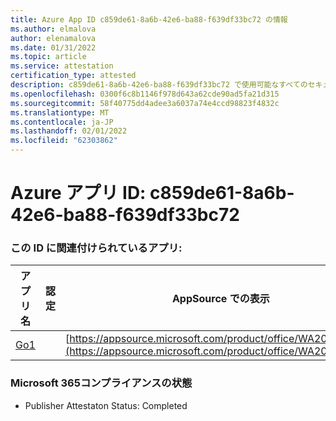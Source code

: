 ```yaml
---
title: Azure App ID c859de61-8a6b-42e6-ba88-f639df33bc72 の情報
ms.author: elmalova
author: elenamalova
ms.date: 01/31/2022
ms.topic: article
ms.service: attestation
certification_type: attested
description: c859de61-8a6b-42e6-ba88-f639df33bc72 で使用可能なすべてのセキュリティおよびコンプライアンス情報。
ms.openlocfilehash: 0300f6c8b1146f978d643a62cde90ad5fa21d315
ms.sourcegitcommit: 58f40775dd4adee3a6037a74e4ccd98823f4832c
ms.translationtype: MT
ms.contentlocale: ja-JP
ms.lasthandoff: 02/01/2022
ms.locfileid: "62303862"
---
```

# <a name="azure-app-id-c859de61-8a6b-42e6-ba88-f639df33bc72"></a>Azure アプリ ID: c859de61-8a6b-42e6-ba88-f639df33bc72


### <a name="apps-associated-with-this-id"></a>この ID に関連付けられているアプリ:
| **アプリ名** | **認定** | **AppSource での表示** |
|--------------|---------------|-----------------------|
| [Go1](https://docs.microsoft.com/microsoft-365-app-certification/forward/WA200001484) |  | [https://appsource.microsoft.com/product/office/WA200001484](https://appsource.microsoft.com/product/office/WA200001484) |

### <a name="microsoft-365-app-compliance-status"></a>Microsoft 365コンプライアンスの状態
- Publisher Attestaton Status: Completed
